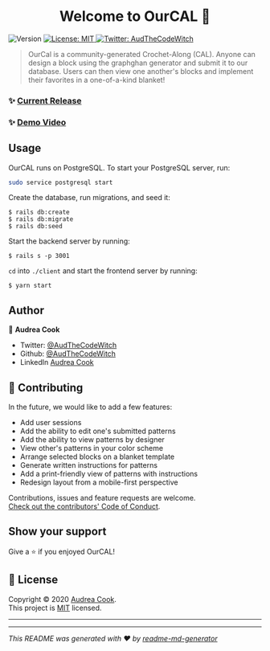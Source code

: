 <h1 align="center">Welcome to OurCAL 👋</h1>
<p>
  <img alt="Version" src="https://img.shields.io/badge/version-0.2.0-blue.svg?cacheSeconds=2592000" />
  <a href="https://github.com/AudTheCodeWitch/OurCAL/blob/master/LICENSE" target="_blank">
    <img alt="License: MIT" src="https://img.shields.io/badge/License-MIT-yellow.svg" />
  </a>
  <a href="https://twitter.com/AudTheCodeWitch" target="_blank">
    <img alt="Twitter: AudTheCodeWitch" src="https://img.shields.io/twitter/follow/AudTheCodeWitch.svg?style=social" />
  </a>
</p>

>  OurCal is a community-generated Crochet-Along (CAL). Anyone can design a
          block using the graphghan generator and submit it to our database. Users
          can then view one another's blocks and implement their favorites in a
          one-of-a-kind blanket!
       
### ✨ [Current Release](https://our-cal.herokuapp.com/)

### ✨ [Demo Video](https://youtu.be/Q4ZJAEO2FJM)

## Usage
OurCAL runs on PostgreSQL. To start your PostgreSQL server, run: 
```sh
sudo service postgresql start
```

Create the database, run migrations, and seed it:
```shell script
$ rails db:create
$ rails db:migrate
$ rails db:seed
``` 
 Start the backend server by running:
```shell script
$ rails s -p 3001
```

`cd` into `./client` and start the frontend server by running:
```shell script
$ yarn start
```


## Author

👤 **Audrea Cook**

* Twitter: [@AudTheCodeWitch](https://twitter.com/AudTheCodeWitch)
* Github: [@AudTheCodeWitch](https://github.com/AudTheCodeWitch)
* LinkedIn [Audrea Cook](https://www.linkedin.com/in/audreacook/)

## 🤝 Contributing
In the future, we would like to add a few features:
* Add user sessions
* Add the ability to edit one's submitted patterns
* Add the ability to view patterns by designer
* View other's patterns in your color scheme
* Arrange selected blocks on a blanket template
* Generate written instructions for patterns
* Add a print-friendly view of patterns with instructions
* Redesign layout from a mobile-first perspective
          
Contributions, issues and feature requests are welcome.<br />
[Check out the contributors' Code of Conduct](./CODE_OF_CONDUCT.md).<br />

## Show your support

Give a ⭐️ if you enjoyed OurCAL!

## 📝 License

Copyright © 2020 [Audrea Cook](https://github.com/AudTheCodeWitch).<br />
This project is [MIT](https://github.com/AudTheCodeWitch/OurCAL/blob/master/LICENSE) licensed.

---

***
_This README was generated with ❤️ by [readme-md-generator](https://github.com/kefranabg/readme-md-generator)_
